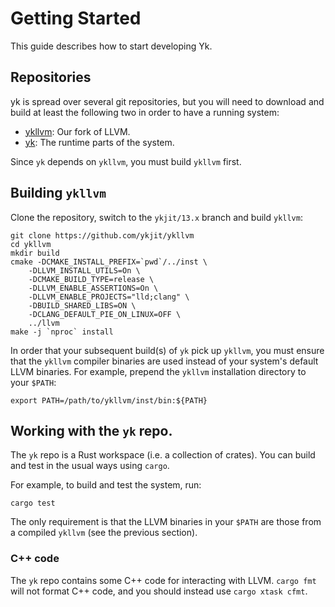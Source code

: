 # Getting Started

This guide describes how to start developing Yk.

## Repositories

yk is spread over several git repositories, but you will need to download and
build at least the following two in order to have a running system:

 - [ykllvm](https://github.com/ykjit/ykllvm): Our fork of LLVM.
 - [yk](https://github.com/ykjit/yk): The runtime parts of the system.

Since `yk` depends on `ykllvm`, you must build `ykllvm` first.


## Building `ykllvm`

Clone the repository, switch to the `ykjit/13.x` branch and build `ykllvm`:

```
git clone https://github.com/ykjit/ykllvm
cd ykllvm
mkdir build
cmake -DCMAKE_INSTALL_PREFIX=`pwd`/../inst \
    -DLLVM_INSTALL_UTILS=On \
    -DCMAKE_BUILD_TYPE=release \
    -DLLVM_ENABLE_ASSERTIONS=On \
    -DLLVM_ENABLE_PROJECTS="lld;clang" \
    -DBUILD_SHARED_LIBS=ON \
    -DCLANG_DEFAULT_PIE_ON_LINUX=OFF \
    ../llvm
make -j `nproc` install
```

In order that your subsequent build(s) of `yk` pick up `ykllvm`, you must
ensure that the `ykllvm` compiler binaries are used instead of your system's
default LLVM binaries. For example, prepend the `ykllvm` installation
directory to your `$PATH`:

```
export PATH=/path/to/ykllvm/inst/bin:${PATH}
```


## Working with the `yk` repo.

The `yk` repo is a Rust workspace (i.e. a collection of crates). You can build
and test in the usual ways using `cargo`.

For example, to build and test the system, run:

```
cargo test
```

The only requirement is that the LLVM binaries in your `$PATH` are those from a
compiled `ykllvm` (see the previous section).


### C++ code

The `yk` repo contains some C++ code for interacting with LLVM. `cargo fmt`
will not format C++ code, and you should instead use `cargo xtask cfmt`.
